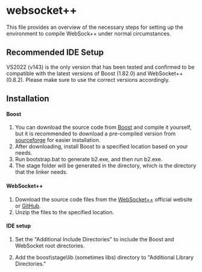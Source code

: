 # websocket++

This file provides an overview of the necessary steps for setting up the environment to compile WebSock++ under normal circumstances.

## Recommended IDE Setup

VS2022 (v143) is the only version that has been tested and confirmed to be compatible with the latest versions of Boost (1.82.0) and WebSocket++ (0.8.2). Please make sure to use the correct versions accordingly.

## Installation

#### Boost

1. You can download the source code from [Boost](https://www.boost.org/) and compile it yourself, but it is recommended to download a pre-compiled version from [sourceforge](https://sourceforge.net/projects/boost/files/boost-binaries/) for easier installation.
2. After downloading, install Boost to a specified location based on your needs.
3. Run bootstrap.bat to generate b2.exe, and then run b2.exe.
4. The stage folder will be generated in the directory, which is the directory that the linker needs.

#### WebSocket++

1. Download the source code files from the [WebSocket++](https://docs.websocketpp.org/) official website or [GitHub](https://github.com/zaphoyd/websocketpp/).
2. Unzip the files to the specified location.

#### IDE setup

1. Set the "Additional Include Directories" to include the Boost and WebSocket root directories.

2. Add the boost\stage\lib (sometimes libs) directory to "Additional Library Directories."

